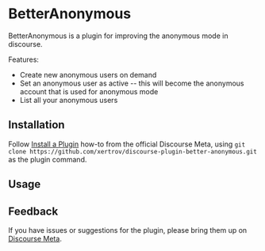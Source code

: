 # BetterAnonymous

BetterAnonymous is a plugin for improving the anonymous mode in discourse.

Features:

* Create new anonymous users on demand
* Set an anonymous user as active -- this will become the anonymous account that is used for anonymous mode
* List all your anonymous users

## Installation

Follow [Install a Plugin](https://meta.discourse.org/t/install-a-plugin/19157)
how-to from the official Discourse Meta, using `git clone https://github.com/xertrov/discourse-plugin-better-anonymous.git`
as the plugin command.

## Usage

## Feedback

If you have issues or suggestions for the plugin, please bring them up on
[Discourse Meta](https://meta.discourse.org).

